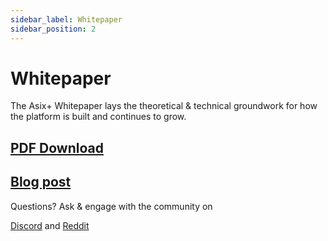 ```yaml
---
sidebar_label: Whitepaper
sidebar_position: 2
---
```


# Whitepaper

The Asix+ Whitepaper lays the theoretical & technical groundwork for how the platform is built and continues to grow.

## [PDF Download](https://whitepaper.asix.co)
## [Blog post](https://blog.asix.co/posts/the-asix-white-paper-a-decentralized-community-owned-music-sharing-protocol)

Questions? Ask & engage with the community on

[Discord](https://discord.com/invite/asix) and [Reddit](https://www.reddit.com/r/asix/)